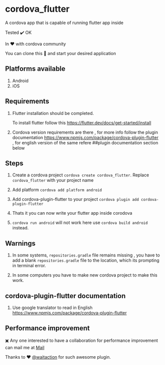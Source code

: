 # cordova_flutter
A cordova app that is capable of running flutter app inside

Tested :heavy_check_mark: OK

In ❤️ with cordova community

You can clone this 📁 and start your desired application

## Platforms available
1. Android
2. iOS

## Requirements
1. Flutter installation should be completed.
 
    To install flutter follow this <https://flutter.dev/docs/get-started/install>
    
2. Cordova version requirements are there , for more info follow the plugin documentation <https://www.npmjs.com/package/cordova-plugin-flutter> , for english version of the same refere ##plugin documentation section below 


## Steps
1. Create a cordova project
  `cordova create cordova_flutter`. Replace `cordova_flutter` with your project name
2. Add platform
   `cordova add platform android`
3. Add cordova-plugin-flutter to your project
    `cordova plugin add cordova-plugin-flutter`
4. Thats it you can now write your flutter app inside corodova

5. `cordova run android` will not work here use `cordova build android` instead.

## Warnings

1. In some systems, `repositories.gradle` file remains missing , you have to add a blank `repositories.gradle` file to the location, which its prompting in terminal error.

2. In some computers you have to make new cordova project to make this work.


## cordova-plugin-flutter documentation
  1. Use google translator to read in English <https://www.npmjs.com/package/cordova-plugin-flutter>

## Performance improvement
✖️ Any one interested to have a collaboration for performance improvement can mail me at [Mail](anshuman@nexsb.in)
  
Thanks to ❤️ [@waitaction](https://github.com/waitaction) for such awesome plugin.
  
  
  



